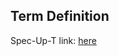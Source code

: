 ## Term Definition

Spec-Up-T link: <a href='https://weboftrust.github.io/WOT-terms/docs/glossary/xip'>here</a>
